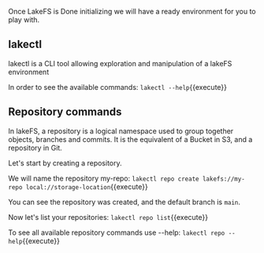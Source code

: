 Once LakeFS is Done initializing we will have a ready environment for you to play with.

## lakectl
lakectl is a CLI tool allowing exploration and manipulation of a lakeFS environment

In order to see the available commands:
`lakectl --help`{{execute}}

## Repository commands
In lakeFS, a repository is a logical namespace used to group together objects, branches and commits. It is the equivalent of a Bucket in S3, and a repository in Git.

Let's start by creating a repository. 

We will name the repository my-repo:
`lakectl repo create lakefs://my-repo local://storage-location`{{execute}}

You can see the repository was created, and the default branch is `main`.

Now let's list your repositories:
`lakectl repo list`{{execute}}

To see all available repository commands use --help:
`lakectl repo --help`{{execute}}



